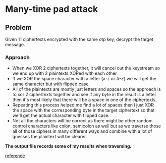 # **Many-time pad attack**

## Problem

Given 11 ciphertexts encrypted with the same otp key, decrypt the target message.

### Approach

* When we XOR 2 ciphertexts together, it will cancel out the keystream so we end up with 2 plaintexts XORed with each other.
* If we XOR the space character with a letter (a-z or A-Z) we will get the same character but with flipped case.
* All of the plaintexts are mostly just letters and spaces so the approach is to xor 2 ciphertexts together and see if any byte in the result is a letter then it's most likely that there will be a space in one of the ciphertexts.
* Repeating this process helped me find a lot of spaces then i just XOR the space with the corresponding byte in the target ciphertext so that we'll get the actual character with flipped case.
* Not all the characters will be correct as there might be other random control characters like colon, semicolon as well but as we traverse those all of those ciphers in many different ways and combine with a lot of guesses the plaintext will be clearer.

**The output file records some of my results when traversing.**

[reference](https://crypto.stackexchange.com/questions/6020/how-to-attack-a-many-time-pad-based-on-what-happens-when-an-ascii-space-is-xor)
